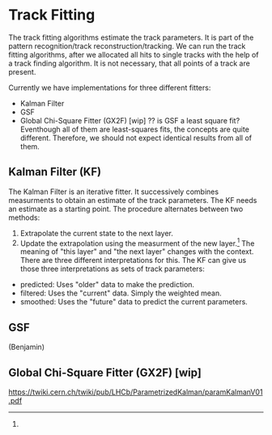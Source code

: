 # Track Fitting
The track fitting algorithms estimate the track 
parameters. It is part of the pattern recognition/track 
reconstruction/tracking. We can run the 
track fitting algorithms, 
after we allocated all hits to single tracks with the 
help of a track finding algorithm. It is not necessary, 
that all points of a track are present.

Currently we have implementations for three different 
fitters:
* Kalman Filter
* GSF
* Global Chi-Square Fitter (GX2F) [wip]
?? is GSF a least square fit?
Eventhough all of them are least-squares fits, the 
concepts are quite different. Therefore, we should not 
expect identical results from all of them.


## Kalman Filter (KF)
The Kalman Filter is an iterative fitter. It 
successively combines measurments to obtain an 
estimate of the track parameters. The KF needs 
an estimate as a starting point. The procedure 
alternates between two methods:
1. Extrapolate the current state to the next 
layer.
2. Update the extrapolation using the measurment 
of the new layer.[^billoir]
The meaning of "this layer" and "the next layer" 
changes with the context. There are three 
different interpretations for this. The KF 
can give us those three interpretations as sets 
of track parameters:
* predicted: Uses "older" data to make the 
prediction.
* filtered: Uses the "current" data. Simply the 
weighted mean.
* smoothed: Uses the "future" data to predict 
the current parameters.



## GSF
(Benjamin)


## Global Chi-Square Fitter (GX2F) [wip]









[^billoir]: 
https://twiki.cern.ch/twiki/pub/LHCb/ParametrizedKalman/paramKalmanV01.pdf

